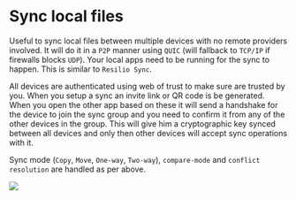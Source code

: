# Sync local files

Useful to sync local files between multiple devices with no remote providers involved. It will do it in a `P2P` manner using `QUIC` (will fallback to `TCP/IP` if firewalls blocks `UDP`). Your local apps need to be running for the sync to happen. This is similar to `Resilio Sync`.

All devices are authenticated using web of trust to make sure are trusted by you. When you setup a sync an invite link or QR code is be generated. When you open the other app based on these it will send a handshake for the device to join the sync group and you need to confirm it from any of the other devices in the group. This will give him a cryptographic key synced between all devices and only then other devices will accept sync operations with it.

Sync mode (`Copy`, `Move`, `One-way`, `Two-way`), `compare-mode` and `conflict resolution` are handled as per above.

![](https://github.com/radumarias/syncoxiders/blob/main/website/resources/diagram-sync-local.png?raw=true)

